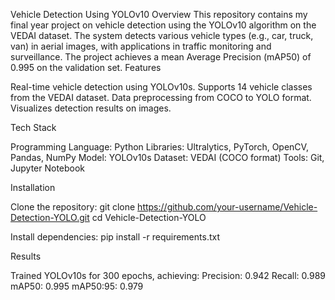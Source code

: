 Vehicle Detection Using YOLOv10
Overview
This repository contains my final year project on vehicle detection using the YOLOv10 algorithm on the VEDAI dataset. The system detects various vehicle types (e.g., car, truck, van) in aerial images, with applications in traffic monitoring and surveillance. The project achieves a mean Average Precision (mAP50) of 0.995 on the validation set.
Features

Real-time vehicle detection using YOLOv10s.
Supports 14 vehicle classes from the VEDAI dataset.
Data preprocessing from COCO to YOLO format.
Visualizes detection results on images.

Tech Stack

Programming Language: Python
Libraries: Ultralytics, PyTorch, OpenCV, Pandas, NumPy
Model: YOLOv10s
Dataset: VEDAI (COCO format)
Tools: Git, Jupyter Notebook

Installation

Clone the repository:
git clone https://github.com/your-username/Vehicle-Detection-YOLO.git
cd Vehicle-Detection-YOLO


Install dependencies:
pip install -r requirements.txt


Results

Trained YOLOv10s for 300 epochs, achieving:
Precision: 0.942
Recall: 0.989
mAP50: 0.995
mAP50:95: 0.979


